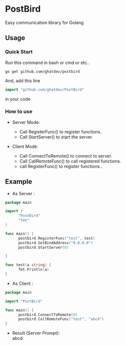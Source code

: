 # PostBird
Easy communication library for Golang

## Usage
### Quick Start
Run this command in bash or cmd or etc.. 
```shell
go get github.com/ghatdev/postbird
```
And, add this line 
```go
import "github.com/ghatdev/PostBird"
``` 
in your code

### How to use	
- Server Mode:  
  - Call RegisterFunc() to register functions.  
  - Call StartServer() to start the server.  
  
- Client Mode:   
  - Call ConnectToRemote() to connect to server.  
  - Call CallRemoteFunc() to call registered functions.  
  - call RegisterFunc() to register functions..  
  
## Example
  - As Server :
  ```go
  package main

import (
		"PostBird"
		"fmt"
)

func main() {
		postbird.RegisterFunc("test", test)
		postbird.SetBindAddress("0.0.0.0")
		postbird.StartServer(0)

}

func test(a string) {
		fmt.Println(a)
}
```  
  - As Client :  
  ```go
  package main

import "PostBird"

func main() {
		postbird.ConnectToRemote(0)
		postbird.CallRemoteFunc("test", "abcd")
}
```  

  - Result (Server Prompt):  
    abcd
